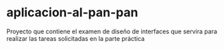 # aplicacion-al-pan-pan
Proyecto que contiene el examen de diseño de interfaces que servira para realizar las tareas solicitadas en la parte práctica
